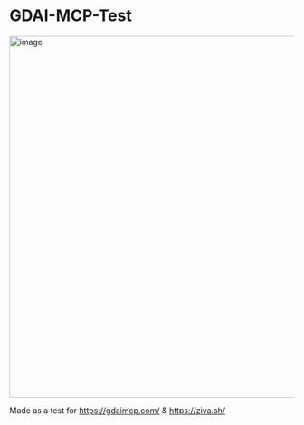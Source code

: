 # GDAI-MCP-Test
<img width="1145" height="640" alt="image" src="https://github.com/user-attachments/assets/459d30f6-802c-4627-812b-e7bf5c062ae9" />

Made as a test for https://gdaimcp.com/ & https://ziva.sh/

